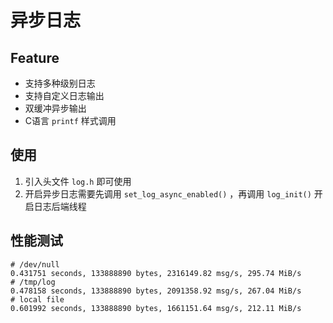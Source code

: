 # 异步日志

## Feature

+ 支持多种级别日志
+ 支持自定义日志输出
+ 双缓冲异步输出
+ C语言 `printf` 样式调用

## 使用

1. 引入头文件 `log.h` 即可使用
2. 开启异步日志需要先调用 `set_log_async_enabled()` ，再调用 `log_init()` 开启日志后端线程

## 性能测试

```shell
# /dev/null
0.431751 seconds, 133888890 bytes, 2316149.82 msg/s, 295.74 MiB/s
# /tmp/log
0.478158 seconds, 133888890 bytes, 2091358.92 msg/s, 267.04 MiB/s
# local file
0.601992 seconds, 133888890 bytes, 1661151.64 msg/s, 212.11 MiB/s
```

